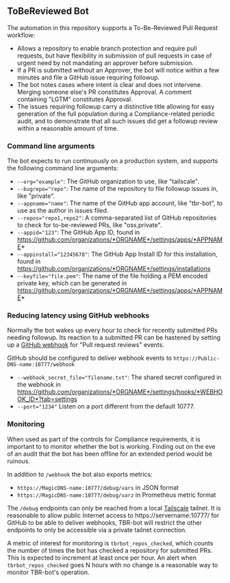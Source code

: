 ## ToBeReviewed Bot

The automation in this repository supports a To-Be-Reviewed Pull Request workflow:
+ Allows a repository to enable branch protection and require pull
  requests, but have flexibility in submission of pull requests in
  case of urgent need by not mandating an approver before submission.
+ If a PR is submitted without an Approver, the bot will notice
  within a few minutes and file a GitHub issue requiring followup.
+ The bot notes cases where intent is clear and does not intervene. Merging
  someone else's PR constitutes Approval. A comment containing "LGTM"
  constitutes Approval.
+ The issues requiring followup carry a distinctive title allowing for
  easy generation of the full population during a Compliance-related
  periodic audit, and to demonstrate that all such issues did get
  a followup review within a reasonable amount of time.


### Command line arguments
The bot expects to run continuously on a production system, and
supports the following command line arguments:
- `--org="example"`: The GitHub organization to use, like "tailscale".
- `--bugrepo="repo"`: The name of the repository to file followup issues in, like "private".
- `--appname="name"`: The name of the GitHub app account, like "tbr-bot", to use as the
  author in issues filed.
- `--repos="repo1,repo2"`: A comma-separated list of GitHub repositories to check for
  to-be-reviewed PRs, like "oss,private".
- `--appid="123"`: The GitHub App ID, found in https://github.com/organizations/*ORGNAME*/settings/apps/*APPNAME*
- `--appinstall="12345678"`: The GitHub App Install ID for this installation, found in
  https://github.com/organizations/*ORGNAME*/settings/installations
- `--keyfile="file.pem"`: The name of the file holding a PEM encoded private key,
  which can be generated in https://github.com/organizations/*ORGNAME*/settings/apps/*APPNAME*


### Reducing latency using GitHub webhooks
Normally the bot wakes up every hour to check for recently submitted PRs needing
followup. Its reaction to a submitted PR can be hastened by setting up a 
[GitHub webhook](https://docs.github.com/en/developers/webhooks-and-events/webhooks/about-webhooks)
for "Pull request reviews" events.

GitHub should be configured to deliver webhook events to `https://Public-DNS-name:10777/webhook`

- `--webhook_secret_file="filename.txt"`: The shared secret configured in the webhook in
  https://github.com/organizations/*ORGNAME*/settings/hooks/*WEBHOOK_ID*?tab=settings
- `--port="1234"` Listen on a port different from the default 10777.


### Monitoring
When used as part of the controls for Compliance requirements, it is important to 
to monitor whether the bot is working. Finding out on the eve of an audit that the
bot has been offline for an extended period would be ruinous.

In addition to `/webhook` the bot also exports metrics:
- `https://MagicDNS-name:10777/debug/vars` in JSON format
- `https://MagicDNS-name:10777/debug/varz` in Prometheus metric format

The `/debug` endpoints can only be reached from a local [Tailscale](https://tailscale.com)
tailnet. It is reasonable to allow public Internet access to https://servername:10777/
for GitHub to be able to deliver webhooks, TBR-bot will restrict the other endpoints to
only be accessible via a private tailnet connection.

A metric of interest for monitoring is `tbrbot_repos_checked`, which counts the number of times
the bot has checked a repository for submitted PRs. This is expected to increment at least once
per hour.  An alert when `tbrbot_repos_checked` goes N hours with no change is a reasonable way
to monitor TBR-bot's operation.
